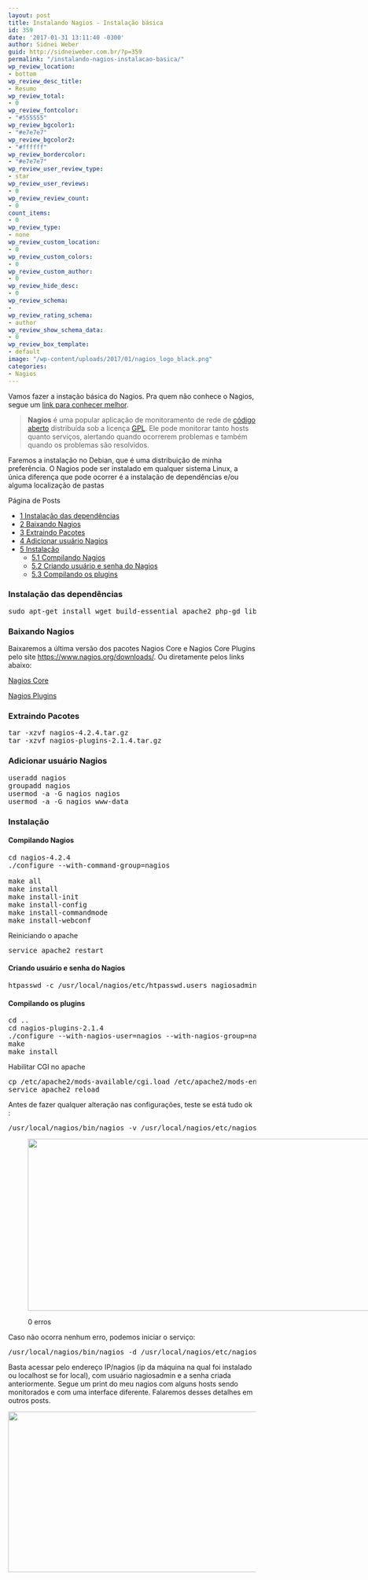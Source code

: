 ```yaml
---
layout: post
title: Instalando Nagios - Instalação básica
id: 359
date: '2017-01-31 13:11:40 -0300'
author: Sidnei Weber
guid: http://sidneiweber.com.br/?p=359
permalink: "/instalando-nagios-instalacao-basica/"
wp_review_location:
- bottom
wp_review_desc_title:
- Resumo
wp_review_total:
- 0
wp_review_fontcolor:
- "#555555"
wp_review_bgcolor1:
- "#e7e7e7"
wp_review_bgcolor2:
- "#ffffff"
wp_review_bordercolor:
- "#e7e7e7"
wp_review_user_review_type:
- star
wp_review_user_reviews:
- 0
wp_review_review_count:
- 0
count_items:
- 0
wp_review_type:
- none
wp_review_custom_location:
- 0
wp_review_custom_colors:
- 0
wp_review_custom_author:
- 0
wp_review_hide_desc:
- 0
wp_review_schema:
- 
wp_review_rating_schema:
- author
wp_review_show_schema_data:
- 0
wp_review_box_template:
- default
image: "/wp-content/uploads/2017/01/nagios_logo_black.png"
categories:
- Nagios
---
```


Vamos fazer a instação básica do Nagios. Pra quem não conhece o Nagios, segue um <a href="https://pt.wikipedia.org/wiki/Nagios" target="_blank" rel="noopener">link para conhecer melhor</a>.

> **Nagios** é uma popular aplicação de monitoramento de rede de [código aberto](https://pt.wikipedia.org/wiki/C%C3%B3digo_aberto "Código aberto") distribuída sob a licença [GPL](https://pt.wikipedia.org/wiki/GNU_General_Public_License "GNU General Public License"). Ele pode monitorar tanto hosts quanto serviços, alertando quando ocorrerem problemas e também quando os problemas são resolvidos.

Faremos a instalação no Debian, que é uma distribuição de minha preferência. O Nagios pode ser instalado em qualquer sistema Linux, a única diferença que pode ocorrer é a instalação de dependências e/ou alguma localização de pastas

<div id="toc_container" class="no_bullets">
  <p class="toc_title">
    P&aacute;gina de Posts
  </p>
  
  <ul class="toc_list">
    <li>
      <a href="#Instalacao_das_dependencias"><span class="toc_number toc_depth_1">1</span> Instalação das dependências</a>
    </li>
    <li>
      <a href="#Baixando_Nagios"><span class="toc_number toc_depth_1">2</span> Baixando Nagios</a>
    </li>
    <li>
      <a href="#Extraindo_Pacotes"><span class="toc_number toc_depth_1">3</span> Extraindo Pacotes</a>
    </li>
    <li>
      <a href="#Adicionar_usuario_Nagios"><span class="toc_number toc_depth_1">4</span> Adicionar usuário Nagios</a>
    </li>
    <li>
      <a href="#Instalacao"><span class="toc_number toc_depth_1">5</span> Instalação</a><ul>
        <li>
          <a href="#Compilando_Nagios"><span class="toc_number toc_depth_2">5.1</span> Compilando Nagios</a>
        </li>
        <li>
          <a href="#Criando_usuario_e_senha_do_Nagios"><span class="toc_number toc_depth_2">5.2</span> Criando usuário e senha do Nagios</a>
        </li>
        <li>
          <a href="#Compilando_os_plugins"><span class="toc_number toc_depth_2">5.3</span> Compilando os plugins</a>
        </li>
      </ul>
    </li>
  </ul>
</div>

### <span id="Instalacao_das_dependencias">Instalação das dependências</span>

<pre class="lang:sh decode:true ">sudo apt-get install wget build-essential apache2 php-gd libgdchart-gd2-xpm libgdchart-gd2-xpm-dev libapache2-mod-php</pre>

### <span id="Baixando_Nagios">Baixando Nagios</span>

Baixaremos a última versão dos pacotes Nagios Core e Nagios Core Plugins pelo site https://www.nagios.org/downloads/. Ou diretamente pelos links abaixo:

<a href="https://assets.nagios.com/downloads/nagioscore/releases/nagios-4.2.4.tar.gz#_ga=1.92809877.98229964.1480095349" target="_blank" rel="noopener">Nagios Core</a>

<a href="https://nagios-plugins.org/download/nagios-plugins-2.1.4.tar.gz#_ga=1.114959247.98229964.1480095349" target="_blank" rel="noopener">Nagios Plugins</a>

### <span id="Extraindo_Pacotes">Extraindo Pacotes</span>

<pre class="lang:default decode:true ">tar -xzvf nagios-4.2.4.tar.gz
tar -xzvf nagios-plugins-2.1.4.tar.gz</pre>

### <span id="Adicionar_usuario_Nagios">Adicionar usuário Nagios</span>

<pre class="lang:sh decode:true ">useradd nagios
groupadd nagios
usermod -a -G nagios nagios
usermod -a -G nagios www-data</pre>

### <span id="Instalacao">Instalação</span>

#### <span id="Compilando_Nagios">Compilando Nagios</span>

<pre class="lang:default decode:true">cd nagios-4.2.4
./configure --with-command-group=nagios

make all
make install
make install-init
make install-config
make install-commandmode
make install-webconf</pre>

Reiniciando o apache

<pre class="lang:default decode:true ">service apache2 restart</pre>

#### <span id="Criando_usuario_e_senha_do_Nagios">Criando usuário e senha do Nagios</span>

<pre class="lang:sh decode:true">htpasswd -c /usr/local/nagios/etc/htpasswd.users nagiosadmin</pre>

#### <span id="Compilando_os_plugins">Compilando os plugins</span>

<pre class="lang:sh decode:true ">cd ..
cd nagios-plugins-2.1.4
./configure --with-nagios-user=nagios --with-nagios-group=nagios
make
make install</pre>

Habilitar CGI no apache

<pre class="lang:sh decode:true ">cp /etc/apache2/mods-available/cgi.load /etc/apache2/mods-enabled/
service apache2 reload</pre>

Antes de fazer qualquer alteração nas configurações, teste se está tudo ok :

<pre class="lang:sh decode:true">/usr/local/nagios/bin/nagios -v /usr/local/nagios/etc/nagios.cfg</pre><figure id="attachment_366" aria-describedby="caption-attachment-366" style="width: 717px" class="wp-caption alignnone">

<img class="size-full wp-image-366" src="http://sidneiweber.com.br/wp-content/uploads/2017/01/Sele��o_006.png" alt="" width="717" height="350" srcset="https://sidneiweber.com.br/wp-content/uploads/2017/01/Sele��o_006.png 717w, https://sidneiweber.com.br/wp-content/uploads/2017/01/Sele��o_006-300x146.png 300w" sizes="(max-width: 717px) 100vw, 717px" /> <figcaption id="caption-attachment-366" class="wp-caption-text">0 erros</figcaption></figure> 

Caso não ocorra nenhum erro, podemos iniciar o serviço:

<pre class="lang:sh decode:true ">/usr/local/nagios/bin/nagios -d /usr/local/nagios/etc/nagios.cfg</pre>

Basta acessar pelo endereço IP/nagios (ip da máquina na qual foi instalado ou localhost se for local), com usuário nagiosadmin e a senha criada anteriormente. Segue um print do meu nagios com alguns hosts sendo monitorados e com uma interface diferente. Falaremos desses detalhes em outros posts.

<a href="https://sidneiweber.com.br/wp-content/uploads/2017/01/Sele��o_005.png" target="_blank" rel="noopener"><img class="alignnone wp-image-363 size-large" src="https://sidneiweber.com.br/wp-content/uploads/2017/01/Sele��o_005-1024x517.png" alt="" width="648" height="327" srcset="https://sidneiweber.com.br/wp-content/uploads/2017/01/Sele��o_005-1024x517.png 1024w, https://sidneiweber.com.br/wp-content/uploads/2017/01/Sele��o_005-300x151.png 300w, https://sidneiweber.com.br/wp-content/uploads/2017/01/Sele��o_005-768x388.png 768w, https://sidneiweber.com.br/wp-content/uploads/2017/01/Sele��o_005.png 1579w" sizes="(max-width: 648px) 100vw, 648px" /></a>
